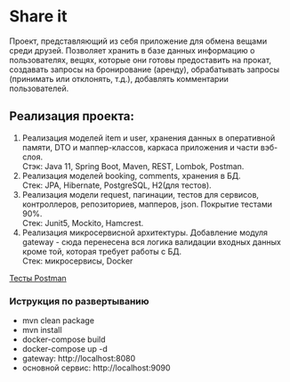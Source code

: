 # Share it
Проект, представляющий из себя приложение для обмена вещами среди друзей. Позволяет хранить в базе данных информацию о пользователях, вещях, которые они готовы предоставить на прокат, создавать запросы на бронирование (аренду), обрабатывать запросы (принимать или отклонять, т.д.), добавлять комментарии пользователей.

## Реализация проекта:
1. Реализация моделей item и user, хранения данных в оперативной памяти, DTO и маппер-классов, каркаса приложения и части вэб-слоя.  
Стэк: Java 11, Spring Boot, Maven, REST, Lombok, Postman.
2. Реализация моделей booking, comments, хранения в БД.  
Стек: JPA, Hibernate, PostgreSQL, H2(для тестов).
3. Реализация модели request, пагинации, тестов для сервисов, контроллеров, репозиториев, мапперов, json. Покрытие тестами 90%.  
Стек: Junit5, Mockito, Hamcrest.
4. Реализация микросервисной архитектуры. Добавление модуля  gateway - сюда перенесена вся логика валидации входных данных кроме той, которая требует работы с БД.  
Стек: микросервисы, Docker

[Тесты Postman](https://github.com/yandex-praktikum/java-shareit/blob/add-docker/postman/sprint.json)

### Иструкция по развертыванию
* mvn clean package
* mvn install
* docker-compose build
* docker-compose up -d
* gateway: http://localhost:8080
* основной сервис: http://localhost:9090



